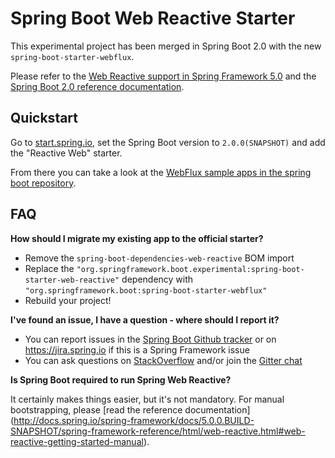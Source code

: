 # Spring Boot Web Reactive Starter

This experimental project has been merged in Spring Boot 2.0 with the new `spring-boot-starter-webflux`.

Please refer to the
[Web Reactive support in Spring Framework 5.0](http://docs.spring.io/spring-framework/docs/5.0.0.BUILD-SNAPSHOT/spring-framework-reference/html/web-reactive.html)
and the [Spring Boot 2.0 reference documentation](http://docs.spring.io/spring-boot/docs/2.0.0.BUILD-SNAPSHOT/reference/html/).

## Quickstart

Go to [start.spring.io](https://start.spring.io), set the Spring Boot version to `2.0.0(SNAPSHOT)` and add the "Reactive Web" starter.

From there you can take a look at the
[WebFlux sample apps in the spring boot repository](https://github.com/spring-projects/spring-boot/tree/master/spring-boot-samples#spring-boot-samples).

## FAQ

**How should I migrate my existing app to the official starter?**

* Remove the `spring-boot-dependencies-web-reactive` BOM import
* Replace the `"org.springframework.boot.experimental:spring-boot-starter-web-reactive"` dependency with `"org.springframework.boot:spring-boot-starter-webflux"`
* Rebuild your project!

**I've found an issue, I have a question - where should I report it?**

* You can report issues in the [Spring Boot Github tracker](https://github.com/spring-projects/spring-boot/labels/theme%3A%20webflux) or on https://jira.spring.io if this is a Spring Framework issue
* You can ask questions on [StackOverflow](http://stackoverflow.com/) and/or join the [Gitter chat](https://gitter.im/spring-projects/spring-boot)

**Is Spring Boot required to run Spring Web Reactive?**

It certainly makes things easier, but it's not mandatory.
For manual bootstrapping, please [read the reference documentation]
(http://docs.spring.io/spring-framework/docs/5.0.0.BUILD-SNAPSHOT/spring-framework-reference/html/web-reactive.html#web-reactive-getting-started-manual).
